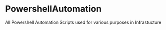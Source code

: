 # PowershellAutomation
All Powershell Automation Scripts used for various purposes in Infrastucture
